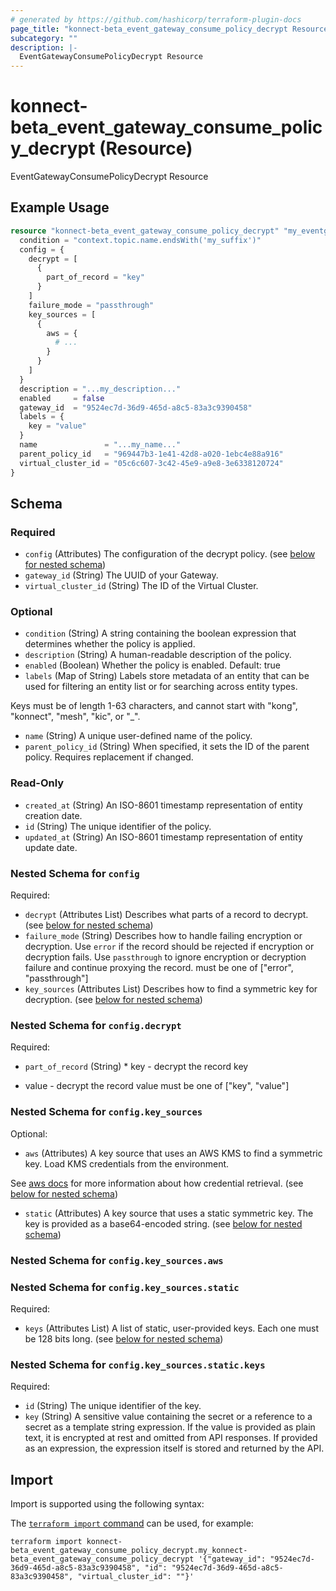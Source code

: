 ```yaml
---
# generated by https://github.com/hashicorp/terraform-plugin-docs
page_title: "konnect-beta_event_gateway_consume_policy_decrypt Resource - terraform-provider-konnect-beta"
subcategory: ""
description: |-
  EventGatewayConsumePolicyDecrypt Resource
---
```


# konnect-beta_event_gateway_consume_policy_decrypt (Resource)

EventGatewayConsumePolicyDecrypt Resource

## Example Usage

```terraform
resource "konnect-beta_event_gateway_consume_policy_decrypt" "my_eventgatewayconsumepolicydecrypt" {
  condition = "context.topic.name.endsWith('my_suffix')"
  config = {
    decrypt = [
      {
        part_of_record = "key"
      }
    ]
    failure_mode = "passthrough"
    key_sources = [
      {
        aws = {
          # ...
        }
      }
    ]
  }
  description = "...my_description..."
  enabled     = false
  gateway_id  = "9524ec7d-36d9-465d-a8c5-83a3c9390458"
  labels = {
    key = "value"
  }
  name               = "...my_name..."
  parent_policy_id   = "969447b3-1e41-42d8-a020-1ebc4e88a916"
  virtual_cluster_id = "05c6c607-3c42-45e9-a9e8-3e6338120724"
}
```

<!-- schema generated by tfplugindocs -->
## Schema

### Required

- `config` (Attributes) The configuration of the decrypt policy. (see [below for nested schema](#nestedatt--config))
- `gateway_id` (String) The UUID of your Gateway.
- `virtual_cluster_id` (String) The ID of the Virtual Cluster.

### Optional

- `condition` (String) A string containing the boolean expression that determines whether the policy is applied.
- `description` (String) A human-readable description of the policy.
- `enabled` (Boolean) Whether the policy is enabled. Default: true
- `labels` (Map of String) Labels store metadata of an entity that can be used for filtering an entity list or for searching across entity types. 

Keys must be of length 1-63 characters, and cannot start with "kong", "konnect", "mesh", "kic", or "_".
- `name` (String) A unique user-defined name of the policy.
- `parent_policy_id` (String) When specified, it sets the ID of the parent policy. Requires replacement if changed.

### Read-Only

- `created_at` (String) An ISO-8601 timestamp representation of entity creation date.
- `id` (String) The unique identifier of the policy.
- `updated_at` (String) An ISO-8601 timestamp representation of entity update date.

<a id="nestedatt--config"></a>
### Nested Schema for `config`

Required:

- `decrypt` (Attributes List) Describes what parts of a record to decrypt. (see [below for nested schema](#nestedatt--config--decrypt))
- `failure_mode` (String) Describes how to handle failing encryption or decryption.
Use `error` if the record should be rejected if encryption or decryption fails.
Use `passthrough` to ignore encryption or decryption failure and continue proxying the record.
must be one of ["error", "passthrough"]
- `key_sources` (Attributes List) Describes how to find a symmetric key for decryption. (see [below for nested schema](#nestedatt--config--key_sources))

<a id="nestedatt--config--decrypt"></a>
### Nested Schema for `config.decrypt`

Required:

- `part_of_record` (String) * key - decrypt the record key
* value - decrypt the record value
must be one of ["key", "value"]


<a id="nestedatt--config--key_sources"></a>
### Nested Schema for `config.key_sources`

Optional:

- `aws` (Attributes) A key source that uses an AWS KMS to find a symmetric key. Load KMS credentials from the environment.

See [aws docs](https://docs.aws.amazon.com/sdk-for-rust/latest/dg/credproviders.html#credproviders-default-credentials-provider-chain)
for more information about how credential retrieval. (see [below for nested schema](#nestedatt--config--key_sources--aws))
- `static` (Attributes) A key source that uses a static symmetric key. The key is provided as a base64-encoded string. (see [below for nested schema](#nestedatt--config--key_sources--static))

<a id="nestedatt--config--key_sources--aws"></a>
### Nested Schema for `config.key_sources.aws`


<a id="nestedatt--config--key_sources--static"></a>
### Nested Schema for `config.key_sources.static`

Required:

- `keys` (Attributes List) A list of static, user-provided keys. Each one must be 128 bits long. (see [below for nested schema](#nestedatt--config--key_sources--static--keys))

<a id="nestedatt--config--key_sources--static--keys"></a>
### Nested Schema for `config.key_sources.static.keys`

Required:

- `id` (String) The unique identifier of the key.
- `key` (String) A sensitive value containing the secret or a reference to a secret as a template string expression.
If the value is provided as plain text, it is encrypted at rest and omitted from API responses.
If provided as an expression, the expression itself is stored and returned by the API.

## Import

Import is supported using the following syntax:

The [`terraform import` command](https://developer.hashicorp.com/terraform/cli/commands/import) can be used, for example:

```shell
terraform import konnect-beta_event_gateway_consume_policy_decrypt.my_konnect-beta_event_gateway_consume_policy_decrypt '{"gateway_id": "9524ec7d-36d9-465d-a8c5-83a3c9390458", "id": "9524ec7d-36d9-465d-a8c5-83a3c9390458", "virtual_cluster_id": ""}'
```
